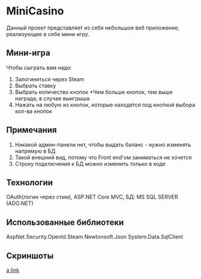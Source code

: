 # MiniCasino
Данный проект представляет из себя небольшое веб приложение, реализующее в себе мини игру.

## Мини-игра
Чтобы сыграть вам надо:
1) Залогиниться через Steam
2) Выбрать ставку
3) Выбрать количество кнопок
*Чем больше кнопок, тем выше награда, в случае выигрыша
4) Нажать на любую из кнопок, которые находятся под кнопкой выбора кол-ва кнопок


## Примечания
1) Никакой админ-панели нет, чтобы выдать баланс - нужно изменять напрямую в БД
2) Такой внешний вид, потому что Front end'ом заниматься не хочется
3) Строку подключения к БД можно изменить только в коде

## Технологии
OAuth(логин через стим), ASP.NET Core MVC, БД: MS SQL SERVER (ADO.NET)

## Использованные библиотеки
AspNet.Security.OpenId.Steam
Newtonsoft.Json
System.Data.SqlClient

## Скриншоты
[a link](https://github.com/MVPWendi/MiniCasino/blob/master/Screenshots/Screenshots.md)
